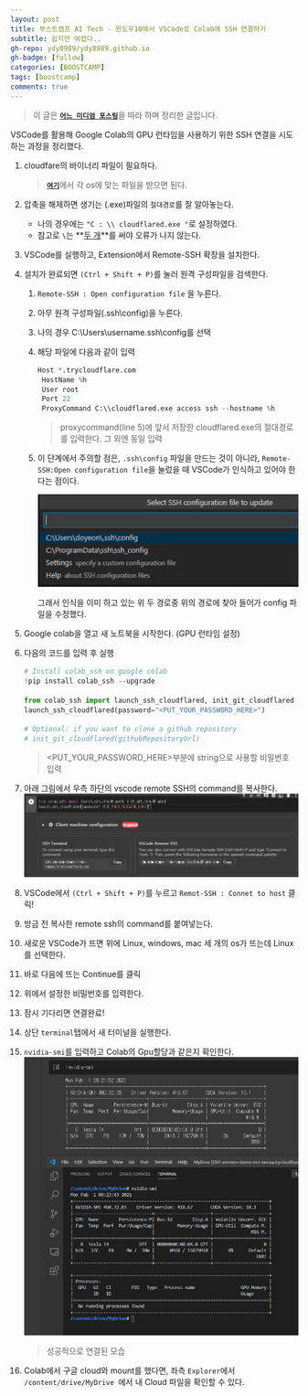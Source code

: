 ```yaml
---
layout: post
title: 부스트캠프 AI Tech - 윈도우10에서 VSCode로 Colab에 SSH 연결하기
subtitle: 쉽지만 어렵다..
gh-repo: ydy8989/ydy8989.github.io
gh-badge: [follow]
categories: [BOOSTCAMP]
tags: [boostcamp]
comments: true
---
```

> 이 글은 [**`어느 미디엄 포스팅`**](https://medium.com/swlh/connecting-local-vscode-to-google-colabs-gpu-runtime-bceda3d6cf64)을 따라 하며 정리한 글입니다.

VSCode를 활용해 Google Colab의 GPU 런타임을 사용하기 위한 SSH 연결을 시도하는 과정을 정리했다.



1. cloudfare의 바이너리 파일이 필요하다. 

	>  [**`여기`**](https://developers.cloudflare.com/argo-tunnel/getting-started/installation)에서 각 os에 맞는 파일을 받으면 된다. 

2. 압축을 해제하면 생기는 (.exe)파일의 `절대경로`를 잘 알아놓는다. 

	- 나의 경우에는 `"C : \\ cloudflared.exe "`로 설정하였다. 
	- 참고로 `\`는 **<u>두 개</u>**를 써야 오류가 나지 않는다. 

3. VSCode를 실행하고, Extension에서 Remote-SSH 확장을 설치한다. 

4. 설치가 완료되면 `(Ctrl + Shift + P)`를 눌러 원격 구성파일을 검색한다. 

	1. `Remote-SSH : Open configuration file` 을 누른다.

	2. 아무 원격 구성파일(.ssh\config)을 누른다. 

	3. 나의 경우 C:\Users\username\.ssh\config를 선택

	4. 해당 파일에 다음과 같이 입력

		```python
		Host *.trycloudflare.com
		 HostName %h
		 User root
		 Port 22
		 ProxyCommand C:\\cloudflared.exe access ssh --hostname %h
		```

		> proxycommand(line 5)에 앞서 저장한 cloudflared.exe의 절대경로를 입력한다. 그 외엔 동일 입력

	5. 이 단계에서 주의할 점은, `.ssh\config` 파일을 만드는 것이 아니라, `Remote-SSH:Open configuration file`을 눌렀을 때 VSCode가 인식하고 있어야 한다는 점이다. 

		![image-20210201220258267](../../assets/img/boostcamp/image-20210201220258267.png)

		그래서 인식을 이미 하고 있는 위 두 경로중 위의 경로에 찾아 들어가 config 파일을 수정했다. 

5. Google colab을 열고 새 노트북을 시작한다. (GPU 런타임 설정)

6. 다음의 코드를 입력 후 실행

	```python
	# Install colab_ssh on google colab
	!pip install colab_ssh --upgrade
	
	from colab_ssh import launch_ssh_cloudflared, init_git_cloudflared
	launch_ssh_cloudflared(password="<PUT_YOUR_PASSWORD_HERE>")
	
	# Optional: if you want to clone a github repository
	# init_git_cloudflared(githubRepositoryUrl)
	```

	> <PUT_YOUR_PASSWORD_HERE>부분에 string으로 사용할 비밀번호 입력

7. 아래 그림에서 우측 하단의 vscode remote SSH의 command를 복사한다.
	![image-20210201180341855](../../assets/img/boostcamp/image-20210201180341855.png)

8. VSCode에서 `(Ctrl + Shift + P)`를 누르고 `Remot-SSH : Connet to host` 클릭!

9. 방금 전 복사한 remote ssh의 command를 붙여넣는다. 

10. 새로운 VSCode가 뜨면 위에 Linux, windows, mac 세 개의 os가 뜨는데 Linux를 선택한다.

11. 바로 다음에 뜨는 Continue를 클릭

12. 위에서 설정한 비밀번호를 입력한다. 

13. 잠시 기다리면 연결완료!

14. 상단 `terminal`탭에서 새 터미널을 실행한다. 

15. `nvidia-smi`를 입력하고 Colab의 Gpu할당과 같은지 확인한다. 
	![image-20210201182447810](../../assets/img/boostcamp/image-20210201182447810.png)

	> 성공적으로 연결된 모습

16. Colab에서 구글 cloud와 mount를 했다면, 좌측 `Explorer`에서 `/content/drive/MyDrive `에서 내 Cloud 파일을 확인할 수 있다.

